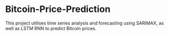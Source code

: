 # Bitcoin-Price-Prediction

This project utilises time series analysis and forecasting using SARIMAX, as well as LSTM RNN to predict Bitcoin prices.
